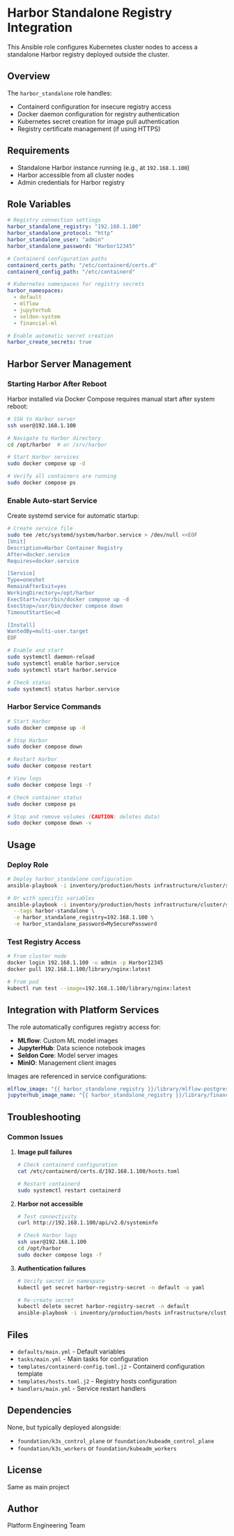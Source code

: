 # Harbor Standalone Registry Integration

This Ansible role configures Kubernetes cluster nodes to access a standalone Harbor registry deployed outside the cluster.

## Overview

The `harbor_standalone` role handles:
- Containerd configuration for insecure registry access
- Docker daemon configuration for registry authentication
- Kubernetes secret creation for image pull authentication
- Registry certificate management (if using HTTPS)

## Requirements

- Standalone Harbor instance running (e.g., at `192.168.1.100`)
- Harbor accessible from all cluster nodes
- Admin credentials for Harbor registry

## Role Variables

```yaml
# Registry connection settings
harbor_standalone_registry: "192.168.1.100"
harbor_standalone_protocol: "http"
harbor_standalone_user: "admin"
harbor_standalone_password: "Harbor12345"

# Containerd configuration paths
containerd_certs_path: "/etc/containerd/certs.d"
containerd_config_path: "/etc/containerd"

# Kubernetes namespaces for registry secrets
harbor_namespaces:
  - default
  - mlflow
  - jupyterhub
  - seldon-system
  - financial-ml

# Enable automatic secret creation
harbor_create_secrets: true
```

## Harbor Server Management

### Starting Harbor After Reboot

Harbor installed via Docker Compose requires manual start after system reboot:

```bash
# SSH to Harbor server
ssh user@192.168.1.100

# Navigate to Harbor directory
cd /opt/harbor  # or /srv/harbor

# Start Harbor services
sudo docker compose up -d

# Verify all containers are running
sudo docker compose ps
```

### Enable Auto-start Service

Create systemd service for automatic startup:

```bash
# Create service file
sudo tee /etc/systemd/system/harbor.service > /dev/null <<EOF
[Unit]
Description=Harbor Container Registry
After=docker.service
Requires=docker.service

[Service]
Type=oneshot
RemainAfterExit=yes
WorkingDirectory=/opt/harbor
ExecStart=/usr/bin/docker compose up -d
ExecStop=/usr/bin/docker compose down
TimeoutStartSec=0

[Install]
WantedBy=multi-user.target
EOF

# Enable and start
sudo systemctl daemon-reload
sudo systemctl enable harbor.service
sudo systemctl start harbor.service

# Check status
sudo systemctl status harbor.service
```

### Harbor Service Commands

```bash
# Start Harbor
sudo docker compose up -d

# Stop Harbor
sudo docker compose down

# Restart Harbor
sudo docker compose restart

# View logs
sudo docker compose logs -f

# Check container status
sudo docker compose ps

# Stop and remove volumes (CAUTION: deletes data)
sudo docker compose down -v
```

## Usage

### Deploy Role

```bash
# Deploy harbor_standalone configuration
ansible-playbook -i inventory/production/hosts infrastructure/cluster/site.yml --tags harbor-standalone

# Or with specific variables
ansible-playbook -i inventory/production/hosts infrastructure/cluster/site.yml \
  --tags harbor-standalone \
  -e harbor_standalone_registry=192.168.1.100 \
  -e harbor_standalone_password=MySecurePassword
```

### Test Registry Access

```bash
# From cluster node
docker login 192.168.1.100 -u admin -p Harbor12345
docker pull 192.168.1.100/library/nginx:latest

# From pod
kubectl run test --image=192.168.1.100/library/nginx:latest
```

## Integration with Platform Services

The role automatically configures registry access for:

- **MLflow**: Custom ML model images
- **JupyterHub**: Data science notebook images  
- **Seldon Core**: Model server images
- **MinIO**: Management client images

Images are referenced in service configurations:
```yaml
mlflow_image: "{{ harbor_standalone_registry }}/library/mlflow-postgresql:3.1.0-4"
jupyterhub_image_name: "{{ harbor_standalone_registry }}/library/financial-predictor-jupyter"
```

## Troubleshooting

### Common Issues

1. **Image pull failures**
   ```bash
   # Check containerd configuration
   cat /etc/containerd/certs.d/192.168.1.100/hosts.toml
   
   # Restart containerd
   sudo systemctl restart containerd
   ```

2. **Harbor not accessible**
   ```bash
   # Test connectivity
   curl http://192.168.1.100/api/v2.0/systeminfo
   
   # Check Harbor logs
   ssh user@192.168.1.100
   cd /opt/harbor
   sudo docker compose logs -f
   ```

3. **Authentication failures**
   ```bash
   # Verify secret in namespace
   kubectl get secret harbor-registry-secret -n default -o yaml
   
   # Re-create secret
   kubectl delete secret harbor-registry-secret -n default
   ansible-playbook -i inventory/production/hosts infrastructure/cluster/site.yml --tags harbor-standalone
   ```

## Files

- `defaults/main.yml` - Default variables
- `tasks/main.yml` - Main tasks for configuration
- `templates/containerd-config.toml.j2` - Containerd configuration template
- `templates/hosts.toml.j2` - Registry hosts configuration
- `handlers/main.yml` - Service restart handlers

## Dependencies

None, but typically deployed alongside:
- `foundation/k3s_control_plane` or `foundation/kubeadm_control_plane`
- `foundation/k3s_workers` or `foundation/kubeadm_workers`

## License

Same as main project

## Author

Platform Engineering Team